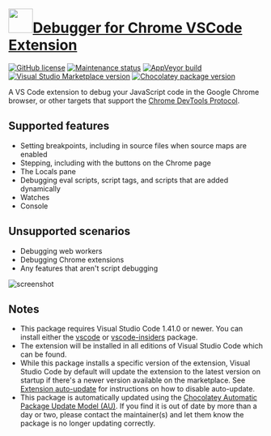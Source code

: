 # [<img src="https://cdn.jsdelivr.net/gh/dgalbraith/chocolatey-packages@1d50526002930359ca29f0722608cc1f0cf99e37/icons/vscode-chrome-debug.png" width="48" height="48" />Debugger for Chrome VSCode Extension](<https://chocolatey.org/packages/vscode-chrome-debug>)

[![GitHub license](https://img.shields.io/github/license/microsoft/vscode-chrome-debug)](https://github.com/microsoft/vscode-chrome-debug/blob/master/LICENSE.txt)
[![Maintenance status](https://img.shields.io/badge/maintained%3F-yes-green.svg)](https://github.com/dgalbraith/chocolatey-packages/graphs/commit-activity)
[![AppVeyor build](https://img.shields.io/appveyor/ci/dgalbraith/chocolatey-packages)](https://ci.appveyor.com/project/dgalbraith/chocolatey-packages)
[![Visual Studio Marketplace version](https://img.shields.io/visual-studio-marketplace/v/msjsdiag.debugger-for-chrome?label=Marketplace)](https://marketplace.visualstudio.com/items?itemName=msjsdiag.debugger-for-chrome)
[![Chocolatey package version](https://img.shields.io/chocolatey/v/vscode-chrome-debug?label=Chocolatey)](https://chocolatey.org/packages/vscode-chrome-debug)

A VS Code extension to debug your JavaScript code in the Google Chrome browser, or other targets that support the [Chrome DevTools Protocol](https://chromedevtools.github.io/debugger-protocol-viewer/).

## Supported features

* Setting breakpoints, including in source files when source maps are enabled
* Stepping, including with the buttons on the Chrome page
* The Locals pane
* Debugging eval scripts, script tags, and scripts that are added dynamically
* Watches
* Console

## Unsupported scenarios

* Debugging web workers
* Debugging Chrome extensions
* Any features that aren't script debugging

![screenshot](https://cdn.jsdelivr.net/gh/dgalbraith/chocolatey-packages@1d50526002930359ca29f0722608cc1f0cf99e37/automatic/vscode-chrome-debug/screenshot.png)

## Notes

* This package requires Visual Studio Code 1.41.0 or newer.
  You can install either the [vscode](https://chocolatey.org/packages/vscode) or [vscode-insiders](https://chocolatey.org/packages/vscode-insiders) package.
* The extension will be installed in all editions of Visual Studio Code which can be found.
* While this package installs a specific version of the extension, Visual Studio Code by default will update the extension to the latest version on startup if there's a newer version available on the marketplace.
  See [Extension auto-update](https://code.visualstudio.com/docs/editor/extension-gallery#_extension-autoupdate) for instructions on how to disable auto-update.
* This package is automatically updated using the [Chocolatey Automatic Package Update Model (AU)](https://github.com/majkinetor/au/blob/master/README.md).
  If you find it is out of date by more than a day or two, please contact the maintainer(s) and let them know the package is no longer updating correctly.
